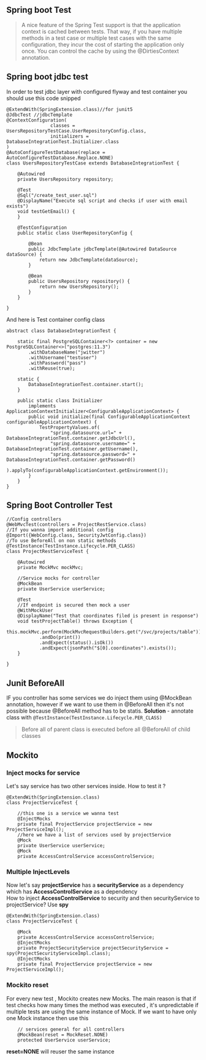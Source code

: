 ## Spring boot Test
> A nice feature of the Spring Test support is that the application context is cached between tests.
> That way, if you have multiple methods in a test case or multiple test cases with the same configuration,
> they incur the cost of starting the application only once.
> You can control the cache by using the @DirtiesContext annotation.

## Spring boot jdbc test
In order to test jdbc layer with configured flyway and test container you should use this code snipped
```
@ExtendWith(SpringExtension.class)//for junit5
@JdbcTest //jdbcTemplate
@ContextConfiguration(
				classes = UsersRepositoryTestCase.UserRepositoryConfig.class,
				initializers = DatabaseIntegrationTest.Initializer.class
)
@AutoConfigureTestDatabase(replace = AutoConfigureTestDatabase.Replace.NONE)
class UsersRepositoryTestCase extends DatabaseIntegrationTest {

    @Autowired
    private UsersRepository repository;

    @Test
    @Sql("/create_test_user.sql")
    @DisplayName("Execute sql script and checks if user with email exists")
    void testGetEmail() {
    }

    @TestConfiguration
    public static class UserRepositoryConfig {

        @Bean
        public JdbcTemplate jdbcTemplate(@Autowired DataSource dataSource) {
            return new JdbcTemplate(dataSource);
        }

        @Bean
        public UsersRepository repository() {
            return new UsersRepository();
        }
    }

}
```

And here is Test container config class
```
abstract class DatabaseIntegrationTest {

    static final PostgreSQLContainer<?> container = new PostgreSQLContainer<>("postgres:11.3")
        .withDatabaseName("jwitter")
        .withUsername("testuser")
        .withPassword("pass")
        .withReuse(true);

    static {
        DatabaseIntegrationTest.container.start();
    }

    public static class Initializer
        implements ApplicationContextInitializer<ConfigurableApplicationContext> {
        public void initialize(final ConfigurableApplicationContext configurableApplicationContext) {
            TestPropertyValues.of(
                "spring.datasource.url=" + DatabaseIntegrationTest.container.getJdbcUrl(),
                "spring.datasource.username=" + DatabaseIntegrationTest.container.getUsername(),
                "spring.datasource.password=" + DatabaseIntegrationTest.container.getPassword()
            ).applyTo(configurableApplicationContext.getEnvironment());
        }
    }
}
```

## Spring Boot Controller Test
```
//Config controllers
@WebMvcTest(controllers = ProjectRestService.class)
//If you wanna import additional config
@Import({WebConfig.class, SecurityJwtConfig.class})
//To use BeforeAll on non static methods
@TestInstance(TestInstance.Lifecycle.PER_CLASS)
class ProjectRestServiceTest {

    @Autowired
    private MockMvc mockMvc;

    //Service mocks for controller
    @MockBean
    private UserService userService;

    @Test
	//If endpoint is secured then mock a user
    @WithMockUser
    @DisplayName("Test that coordinates filed is present in response")
    void testProjectTable() throws Exception {
        this.mockMvc.perform(MockMvcRequestBuilders.get("/svc/projects/table"))
            .andDo(print())
            .andExpect(status().isOk())
            .andExpect(jsonPath("$[0].coordinates").exists());
    }

}

```
## Junit BeforeAll
IF you controller has some services we do inject them using @MockBean
annotation, however if we want to use them in @BeforeAll then it's not 
possible because @BeforeAll method has to be statis.
**Solution** - annotate class with `@TestInstance(TestInstance.Lifecycle.PER_CLASS)`

> Before all of parent class is executed before all @BeforeAll of child classes

## Mockito

### Inject mocks for service

Let's say service has two other services inside. How to test it ? 
```
@ExtendWith(SpringExtension.class)
class ProjectServiceTest {

	//this one is a service we wanna test
    @InjectMocks
    private final ProjectService projectService = new ProjectServiceImpl();
    //here we have a list of services used by projectService
    @Mock
    private UserService userService;
    @Mock
    private AccessControlService accessControlService;
```

### Multiple InjectLevels
Now let's say **projectService** has a **securityService** as a dependency which has **AccessControlService** as a dependency<br>
How to inject **AccessControlService** to security and then securityService to projectService? Use **spy**

```
@ExtendWith(SpringExtension.class)
class ProjectServiceTest {

    @Mock
    private AccessControlService accessControlService;
    @InjectMocks
    private ProjectSecurityService projectSecurityService = spy(ProjectSecurityServiceImpl.class);
    @InjectMocks
    private final ProjectService projectService = new ProjectServiceImpl();
```

### Mockito reset
For every new test , Mockito creates new Mocks. The main reason is that if test checks how many times
the method was executed , it's unpredictable if multiple tests are using the same instance of Mock. 
If we want to have only one Mock instance then use this
```
    // services general for all controllers
    @MockBean(reset = MockReset.NONE)
    protected UserService userService;
```
**reset=NONE** will reuser the same instance
